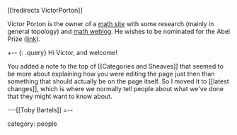 [[!redirects VictorPorton]]


Victor Porton is the owner of a [math site](http://www.mathematics21.org/) with some research (mainly in general topology) and [math weblog](http://portonmath.wordpress.com/2009/05/). He wishes to be nominated for the Abel Prize ([link](http://www.mathematics21.org/abel-prize.html)).


+-- {: .query}
Hi Victor, and welcome!

You added a note to the top of [[Categories and Sheaves]] that seemed to be more about explaining how you were editing the page just then than something that should actually be on the page itself.  So I moved it to [[latest changes]], which is where we normally tell people about what we\'ve done that they might want to know about.

---[[Toby Bartels]]
=--

category: people